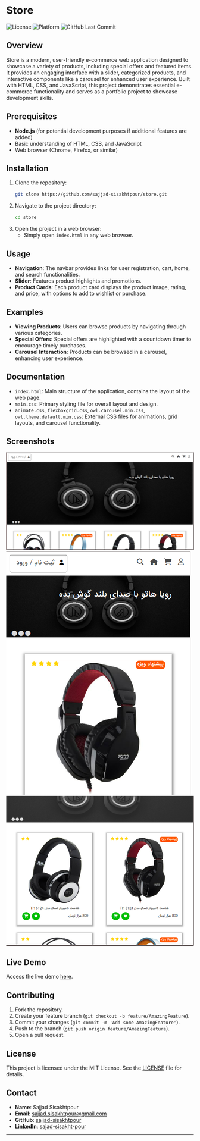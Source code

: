 # Store

![License](https://img.shields.io/badge/license-MIT-blue.svg)
![Platform](https://img.shields.io/badge/platform-web-lightgrey.svg)
![GitHub Last Commit](https://img.shields.io/github/last-commit/sajjad-sisakhtpour/store)

## Overview

Store is a modern, user-friendly e-commerce web application designed to showcase a variety of products, including special offers and featured items. It provides an engaging interface with a slider, categorized products, and interactive components like a carousel for enhanced user experience. Built with HTML, CSS, and JavaScript, this project demonstrates essential e-commerce functionality and serves as a portfolio project to showcase development skills.

## Prerequisites

- **Node.js** (for potential development purposes if additional features are added)
- Basic understanding of HTML, CSS, and JavaScript
- Web browser (Chrome, Firefox, or similar)

## Installation

1. Clone the repository:
   ```bash
   git clone https://github.com/sajjad-sisakhtpour/store.git
   ```
2. Navigate to the project directory:
   ```bash
   cd store
   ```
3. Open the project in a web browser:
   - Simply open `index.html` in any web browser.

## Usage

- **Navigation**: The navbar provides links for user registration, cart, home, and search functionalities.
- **Slider**: Features product highlights and promotions.
- **Product Cards**: Each product card displays the product image, rating, and price, with options to add to wishlist or purchase.

## Examples

- **Viewing Products**: Users can browse products by navigating through various categories.
- **Special Offers**: Special offers are highlighted with a countdown timer to encourage timely purchases.
- **Carousel Interaction**: Products can be browsed in a carousel, enhancing user experience.

## Documentation

- `index.html`: Main structure of the application, contains the layout of the web page.
- `main.css`: Primary styling file for overall layout and design.
- `animate.css`, `flexboxgrid.css`, `owl.carousel.min.css`, `owl.theme.default.min.css`: External CSS files for animations, grid layouts, and carousel functionality.

## Screenshots

![Screenshot 1](./screenshots/Screenshot-1.png)
![Screenshot 2](./screenshots/Screenshot-2.png)
![Screenshot 2](./screenshots/Screenshot-3.png)

## Live Demo

Access the live demo [here](https://sajjad-sisakhtpour.github.io/store).

## Contributing

1. Fork the repository.
2. Create your feature branch (`git checkout -b feature/AmazingFeature`).
3. Commit your changes (`git commit -m 'Add some AmazingFeature'`).
4. Push to the branch (`git push origin feature/AmazingFeature`).
5. Open a pull request.

## License

This project is licensed under the MIT License. See the [LICENSE](LICENSE) file for details.

## Contact

- **Name**: Sajjad Sisakhtpour
- **Email**: [sajjad.sisakhtpour@gmail.com](mailto:sajjad.sisakhtpour@gmail.com)
- **GitHub**: [sajjad-sisakhtpour](https://github.com/sajjad-sisakhtpour)
- **LinkedIn**: [sajad-sisakht-pour](https://ir.linkedin.com/in/sajad-sisakht-pour)

---
